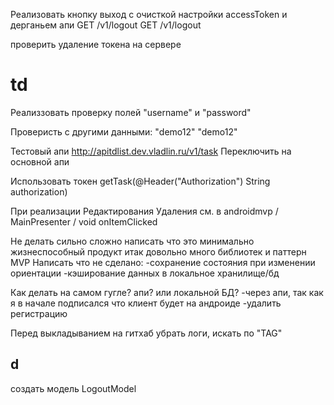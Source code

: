 

Реализовать кнопку выход с очисткой настройки accessToken и дерганьем апи GET /v1/logout
GET /v1/logout

проверить удаление токена на сервере



td
===

Реализзовать проверку полей "username" и "password" 

Проверисть с другими данными: "demo12" "demo12"

Тестовый апи http://apitdlist.dev.vladlin.ru/v1/task 
Переключить на основной апи

Иcпользовать токен  getTask(@Header("Authorization") String authorization)

При реализации Редактирования Удаления
см. в androidmvp / MainPresenter / void onItemClicked

Не делать сильно сложно
написать что это минимально жизнеспособный продукт 
итак довольно много библиотек и паттерн MVP
Написать что не сделано:
-сохранение состояния при изменении ориентации
-кэширование данных в локальное хранилище/бд

Как делать на самом гугле? апи? или локальной БД?
-через апи, так как я в начале подписался что клиент будет на андроиде
-удалить регистрацию

Перед выкладыванием на гитхаб убрать логи, искать по "TAG"

d
---
создать модель LogoutModel

